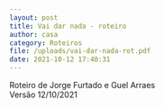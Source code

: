 ```yaml
---
layout: post
title: Vai dar nada - roteiro
author: casa
category: Roteiros
file: /uploads/vai-dar-nada-rot.pdf
date: 2021-10-12 17:40:31
---
```

Roteiro de Jorge Furtado e Guel Arraes\
Versão 12/10/2021